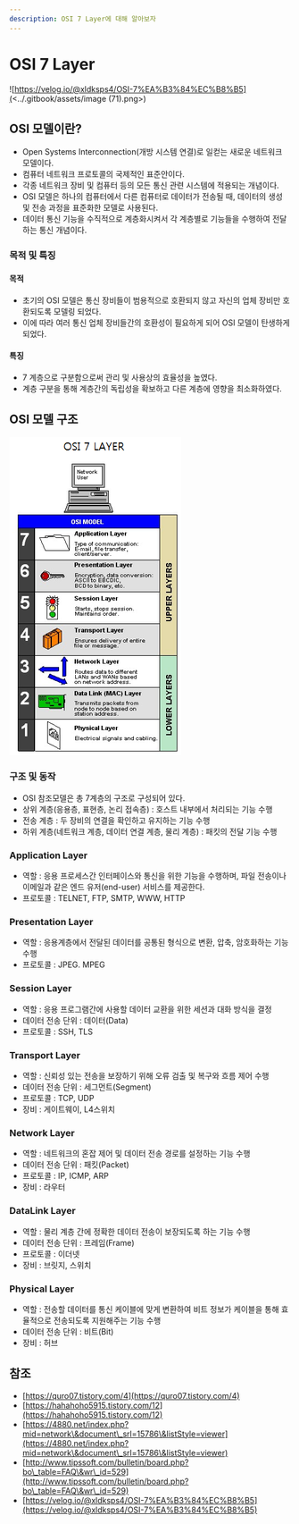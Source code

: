 ```yaml
---
description: OSI 7 Layer에 대해 알아보자
---
```


# OSI 7 Layer

![https://velog.io/@xldksps4/OSI-7%EA%B3%84%EC%B8%B5](<../.gitbook/assets/image (71).png>)

## OSI 모델이란?

* Open Systems Interconnection(개방 시스템 연결)로 일컫는 새로운 네트워크 모델이다.
* 컴퓨터 네트워크 프로토콜의 국제적인 표준안이다.
* 각종 네트워크 장비 및 컴퓨터 등의 모든 통신 관련 시스템에 적용되는 개념이다.
* OSI 모델은 하나의 컴퓨터에서 다른 컴퓨터로 데이터가 전송될 때, 데이터의 생성 및 전송 과정을 표준화한 모델로 사용된다.
* 데이터 통신 기능을 수직적으로 계층화시켜서 각 계층별로 기능들을 수행하여 전달하는 통신 개념이다.

### 목적 및 특징

#### 목적

* 초기의 OSI 모델은 통신 장비들이 범용적으로 호환되지 않고 자신의 업체 장비만 호환되도록 모델링 되었다.
* 이에 따라 여러 통신 업체 장비들간의 호환성이 필요하게 되어 OSI 모델이 탄생하게 되었다.

#### 특징

* 7 계층으로 구분함으로써 관리 및 사용상의 효율성을 높였다.
* 계층 구분을 통해 계층간의 독립성을 확보하고 다른 계층에 영향을 최소화하였다.

## OSI 모델 구조

![](<../.gitbook/assets/image (95).png>)

### 구조 및 동작

* OSI 참조모델은 총 7계층의 구조로 구성되어 있다.
* 상위 계층(응용층, 표현층, 논리 접속층) : 호스트 내부에서 처리되는 기능 수행
* 전송 계층 : 두 장비의 연결을 확인하고 유지하는 기능 수행
* 하위 계층(네트워크 계층, 데이터 연결 계층, 물리 계층) : 패킷의 전달 기능 수행

### Application Layer

* 역할 : 응용 프로세스간 인터페이스와 통신을 위한 기능을 수행하며, 파일 전송이나 이메일과 같은 엔드 유저(end-user) 서비스를 제공한다.
* 프로토콜 : TELNET, FTP, SMTP, WWW, HTTP

### Presentation Layer

* 역할 : 응용계층에서 전달된 데이터를 공통된 형식으로 변환, 압축, 암호화하는 기능 수행
* 프로토콜 : JPEG. MPEG

### Session Layer

* 역할 : 응용 프로그램간에 사용할 데이터 교환을 위한 세션과 대화 방식을 결정
* 데이터 전송 단위 : 데이터(Data)
* 프로토콜 : SSH, TLS

### Transport Layer

* 역할 : 신뢰성 있는 전송을 보장하기 위해 오류 검출 및 복구와 흐름 제어 수행
* 데이터 전송 단위 : 세그먼트(Segment)
* 프로토콜 : TCP, UDP
* 장비 : 게이트웨이, L4스위치

### Network Layer

* 역할 : 네트워크의 혼잡 제어 및 데이터 전송 경로를 설정하는 기능 수행
* 데이터 전송 단위 : 패킷(Packet)
* 프로토콜 : IP, ICMP, ARP
* 장비 : 라우터

### DataLink Layer

* 역할 : 물리 계층 간에 정확한 데이터 전송이 보장되도록 하는 기능 수행
* 데이터 전송 단위 : 프레임(Frame)
* 프로토콜 : 이더넷
* 장비 : 브릿지, 스위치

### Physical Layer

* 역할 : 전송할 데이터를 통신 케이블에 맞게 변환하여 비트 정보가 케이블을 통해 효율적으로 전송되도록 지원해주는 기능 수행
* 데이터 전송 단위 : 비트(Bit)
* 장비 : 허브

## 참조

* [https://quro07.tistory.com/4](https://quro07.tistory.com/4)
* [https://hahahoho5915.tistory.com/12](https://hahahoho5915.tistory.com/12)
* [https://4880.net/index.php?mid=network\&document\_srl=15786\&listStyle=viewer](https://4880.net/index.php?mid=network\&document\_srl=15786\&listStyle=viewer)
* [http://www.tipssoft.com/bulletin/board.php?bo\_table=FAQ\&wr\_id=529](http://www.tipssoft.com/bulletin/board.php?bo\_table=FAQ\&wr\_id=529)
* [https://velog.io/@xldksps4/OSI-7%EA%B3%84%EC%B8%B5](https://velog.io/@xldksps4/OSI-7%EA%B3%84%EC%B8%B5)
